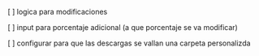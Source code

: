 [ ] logica para modificaciones

[ ] input para porcentaje adicional (a que porcentaje se va modificar)
    
[ ] configurar para que las descargas se vallan una carpeta personalizda
